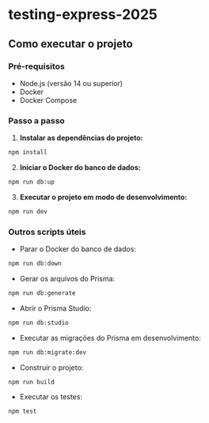 # testing-express-2025

## Como executar o projeto

### Pré-requisitos

- Node.js (versão 14 ou superior)
- Docker
- Docker Compose

### Passo a passo

1. **Instalar as dependências do projeto:**

```bash
npm install
```

2. **Iniciar o Docker do banco de dados:**
```bash
npm run db:up
```

3. **Executar o projeto em modo de desenvolvimento:**
```bash
npm run dev
```

### Outros scripts úteis
 - Parar o Docker do banco de dados:
```bash
npm run db:down
```

 - Gerar os arquivos do Prisma:
```bash
npm run db:generate
```

 - Abrir o Prisma Studio:
```bash
npm run db:studio
```

 - Executar as migrações do Prisma em desenvolvimento:
```bash
npm run db:migrate:dev
```

 - Construir o projeto:
```bash
npm run build
```

 - Executar os testes:
```bash
npm test
```

